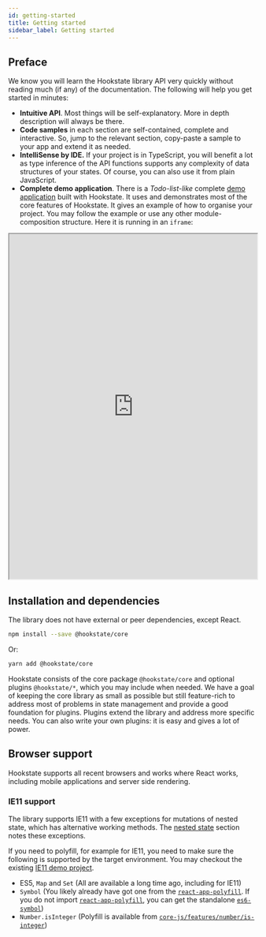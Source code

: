 ```yaml
---
id: getting-started
title: Getting started
sidebar_label: Getting started
---
```


## Preface

We know you will learn the Hookstate library API very quickly without reading much (if any) of the documentation. The following will help you get started in minutes:

* **Intuitive API**. Most things will be self-explanatory. More in depth description will always be there.
* **Code samples** in each section are self-contained, complete and interactive. So, jump to the relevant section, copy-paste a sample to your app and extend it as needed.
* **IntelliSense by IDE.** If your project is in TypeScript, you will benefit a lot as type inference of the API functions supports any complexity of data structures of your states. Of course, you can also use it from plain JavaScript.
* **Complete demo application**. There is a *Todo-list-like* complete [demo application](https://github.com/avkonst/hookstate/tree/master/docs/demos/todolist) built with Hookstate. It uses and demonstrates most of the core features of Hookstate. It gives an example of how to organise your project. You may follow the example or use any other module-composition structure. Here it is running in an `iframe`:

<iframe src="https://hookstate.js.org/demo-todolist" width="100%" height="700px"></iframe>

## Installation and dependencies

The library does not have external or peer dependencies, except React.

```bash
npm install --save @hookstate/core
```

Or:

```bash
yarn add @hookstate/core
```

Hookstate consists of the core package `@hookstate/core` and optional plugins `@hookstate/*`, which you may include when needed. We have a goal of keeping the core library as small as possible but still feature-rich to address most of problems in state management and provide a good foundation for plugins. Plugins extend the library and address more specific needs. You can also write your own plugins: it is easy and gives a lot of power.

## Browser support

Hookstate supports all recent browsers and works where React works, including mobile applications and server side rendering.

### IE11 support

The library supports IE11 with a few exceptions for mutations of nested state, which has alternative working methods.
The [nested state](./nested-state) section notes these exceptions.

If you need to polyfill, for example for IE11, you need to make sure the following is supported by the target environment. You may checkout the existing [IE11 demo project](https://github.com/avkonst/hookstate/tree/master/docs/demos/ie11).
- ES5, `Map` and `Set` (All are available a long time ago, including for IE11)
- `Symbol` (You likely already have got one from the [`react-app-polyfill`](https://www.npmjs.com/package/react-app-polyfill). If you do not import [`react-app-polyfill`](https://www.npmjs.com/package/react-app-polyfill), you can get the standalone [`es6-symbol`](https://www.npmjs.com/package/es6-symbol))
- `Number.isInteger` (Polyfill is available from [`core-js/features/number/is-integer`](https://www.npmjs.com/package/core-js))
